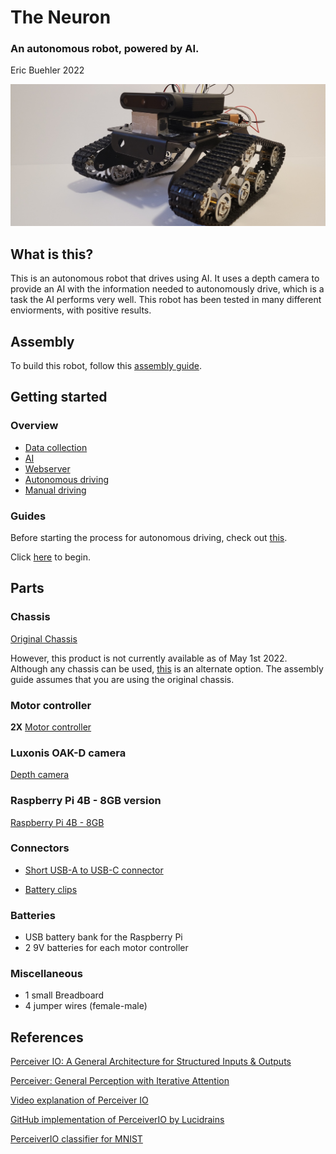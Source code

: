 # The Neuron
### An autonomous robot, powered by AI.

Eric Buehler 2022



![Neuron](/images/neuron.jpg)

## What is this?
This is an autonomous robot that drives using AI. It uses a depth camera to provide an AI with the information needed to autonomously drive, which is a task the AI performs very well. This robot has been tested in many different enviorments, with positive results.

## Assembly
To build this robot, follow this [assembly guide](assembly.md).

## Getting started
### Overview
- [Data collection](https://github.com/EricLBuehler/The-Neuron/tree/master/neuron-collect_data)
- [AI](https://github.com/EricLBuehler/The-Neuron/tree/master/neuron-ai)
- [Webserver](https://github.com/EricLBuehler/The-Neuron/tree/master/neuron-server)
- [Autonomous driving](https://github.com/EricLBuehler/The-Neuron/tree/master/neuron-autonomous-drive)
- [Manual driving](https://github.com/EricLBuehler/The-Neuron/tree/master/neuron-drive)


### Guides
Before starting the process for autonomous driving, check out [this](https://github.com/EricLBuehler/The-Neuron/tree/master/neuron-drive).

Click [here](https://github.com/EricLBuehler/The-Neuron/tree/master/neuron-collect_data) to begin.

## Parts

### Chassis
[Original Chassis](https://www.amazon.com/Platform-Powerful-Raspberry-Education-11-0x9-8x4-5inch/dp/B07MVYZHXD/ref=sr_1_22?dchild=1&keywords=raspberry%2Bpi%2Brobot%2Bchassis&qid=1591869810&sr=8-22&th=1)

However, this product is not currently available as of May 1st 2022. Although any chassis can be used, [this](https://www.amazon.com/Chassis-Aluminum-Platform-Raspberry-Projects/dp/B078HQ5T5H/ref=sr_1_8?keywords=raspberry%2Bpi%2Brobot%2Bchassis&qid=1651366359&sr=8-8) is an alternate option. The assembly guide assumes that you are using the original chassis.

### Motor controller
**2X** [Motor controller](https://www.amazon.com/Adafruit-DRV8871-Motor-Driver-Breakout/dp/B06Y4VRXN4/ref=sr_1_2?dchild=1&keywords=Adafruit+DRV8871+DC+Motor+Driver+Breakout+Board+-+3.6A+Max&qid=1592953477&sr=8-2)

### Luxonis OAK-D camera
[Depth camera](https://www.amazon.com/Luxonis-Oak-D-Spatial-Camera-Detection/dp/B09B316YZS/ref=sr_1_3?keywords=depth+camera&qid=1646776703&sr=8-3)

### Raspberry Pi 4B - 8GB version
[Raspberry Pi 4B - 8GB](https://www.canakit.com/raspberry-pi-4-starter-kit.html)

### Connectors
- [Short USB-A to USB-C connector](https://www.amazon.com/CableCreation-Braided-Compatible-MacBook-Resistance/dp/B01CZVEUIE/ref=mp_s_a_1_1_sspa?dchild=1&keywords=usb+a+to+usb+c+short&qid=1591567443&sr=8-1-spons&psc=1&spLa=ZW5jcnlwdGVkUXVhbGlmaWVyPUEyMURQRk1QNDlZNEtKJmVuY3J5cHRlZElkPUEwNTc4MzIwM0FVNko0NjAxSUMzJmVuY3J5cHRlZEFkSWQ9QTA5NTI0MzkxVTkxQThMMkg0UzZCJndpZGdldE5hbWU9c3BfcGhvbmVfc2VhcmNoX2F0ZiZhY3Rpb249Y2xpY2tSZWRpcmVjdCZkb05vdExvZ0NsaWNrPXRydWU=)

- [Battery clips](https://www.amazon.com/QMseller-Battery-I-Type-Connector-Plastic/dp/B07PPZXF5L/ref=sr_1_15?keywords=9V+battery+clip&qid=1651366664&sr=8-15)

### Batteries
- USB battery bank for the Raspberry Pi
- 2 9V batteries for each motor controller

### Miscellaneous
- 1 small Breadboard
- 4 jumper wires (female-male)



## References
[Perceiver IO: A General Architecture for Structured Inputs & Outputs](https://arxiv.org/abs/2107.14795)

[Perceiver: General Perception with Iterative Attention](https://arxiv.org/abs/2103.03206)

[Video explanation of Perceiver IO](https://www.youtube.com/watch?v=P_xeshTnPZg)

[GitHub implementation of PerceiverIO by Lucidrains](https://github.com/lucidrains/perceiver-pytorch)

[PerceiverIO classifier for MNIST](https://github.com/EricLBuehler/PerceiverIO-Classifier)
